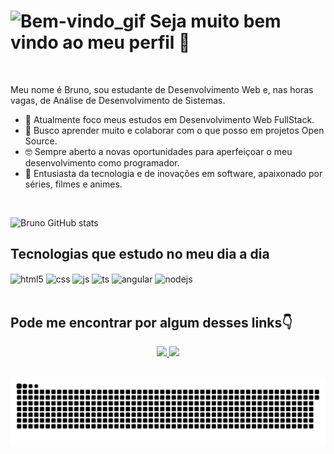 <h1> <img src="https://raw.githubusercontent.com/alexnaiman/alexnaiman/master/resources/welcomeglitch.gif" alt="Bem-vindo_gif"> Seja muito bem vindo ao meu perfil 🖖 </h1>
<br>
<p>Meu nome é Bruno, sou estudante de Desenvolvimento Web e, nas horas vagas, de Análise de Desenvolvimento de Sistemas.</p>
<ul>
  <li>🔭 Atualmente foco meus estudos em Desenvolvimento Web FullStack.</li>
  <li>🌱 Busco aprender muito e colaborar com o que posso em projetos Open Source.</li>
  <li>🤓 Sempre aberto a novas oportunidades para aperfeiçoar o meu desenvolvimento como programador.</li>
  <li>👾 Entusiasta da tecnologia e de inovações em software, apaixonado por séries, filmes e animes.</li>
</ul>
<br>

![Bruno GitHub stats](https://github-readme-stats.vercel.app/api?username=BrunodevOliveira&show_icons=true&theme=tokyonight )

## Tecnologias que estudo no meu dia a dia

<div style="display: inline_block">
  <img align="center" alt="html5" src="https://img.shields.io/badge/HTML5-E34F26?style=for-the-badge&logo=html5&logoColor=white" />
  <img align="center" alt="css" src="https://img.shields.io/badge/CSS3-1572B6?style=for-the-badge&logo=css3&logoColor=white" />
  <img align="center" alt="js" src="https://img.shields.io/badge/JavaScript-F7DF1E?style=for-the-badge&logo=javascript&logoColor=black" />
  <img align="center" alt="ts" src="https://img.shields.io/badge/TypeScript-007ACC?style=for-the-badge&logo=typescript&logoColor=white" />
  <img align="center" alt="angular" src="https://img.shields.io/badge/Angular-DD0031?style=for-the-badge&logo=angular&logoColor=white" />
  <img align="center" alt="nodejs" src="https://img.shields.io/badge/Node.js-43853D?style=for-the-badge&logo=node.js&logoColor=white" />
</div><br/>

<h2 >Pode me encontrar por algum desses links👇</h2>
 <p align="center">
 <a href="mailto:brunodevoliveira@gmail.com" target="_blank">
    <img src="https://img.shields.io/badge/Gmail-D14836?style=for-the-badge&logo=gmail&logoColor=white">
  </a>
   <a href="https://www.linkedin.com/in/brunodevoliveira/" target="_blank">
    <img src="https://img.shields.io/badge/LinkedIn-0077B5?style=for-the-badge&logo=linkedin&logoColor=white">
  </a>
  </p>
  <br>
  <img src="/github-contribution-grid-snake.svg" alt="Bem-vindo_gif">

